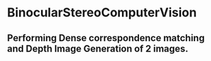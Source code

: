 # BinocularStereoComputerVision

## Performing Dense correspondence matching and Depth Image Generation of 2 images.
